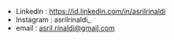 - Linkedin : https://id.linkedin.com/in/asrilrinaldi
- Instagram : asrilrinaldi_
- email : asril.rinaldi@gmail.com

<!---
asrilrinaldi/asrilrinaldi is a ✨ special ✨ repository because its `README.md` (this file) appears on your GitHub profile.
You can click the Preview link to take a look at your changes.
--->
